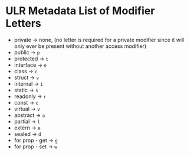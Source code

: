 # ULR Metadata List of Modifier Letters

- private -> none, (no letter is required for a private modifier since it will only ever be present without another access modifier)
- public -> `p`
- protected -> `t`
- interface -> `e`
- class -> `c`
- struct -> `v`
- internal -> `i`
- static -> `s`
- readonly -> `r`
- const -> `c`
- virtual -> `v`
- abstract -> `a`
- partial -> `l`
- extern -> `e`
- sealed -> `d`
- for prop - get -> `g`
- for prop - set -> `w`